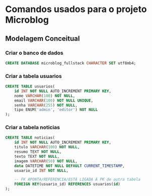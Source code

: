 # Comandos usados para o projeto Microblog

## Modelagem Conceitual

### Criar o banco de dados

```sql
CREATE DATABASE microblog_fullstack CHARACTER SET utf8mb4;
```

### Criar a tabela usuarios

```sql
CREATE TABLE usuarios(
    id INT NOT NULL AUTO_INCREMENT PRIMARY KEY,
    nome VARCHAR(100) NOT NULL,
    email VARCHAR(100) NOT NULL UNIQUE,
    senha VARCHAR(255) NOT NULL,
    tipo ENUM('admin', 'editor') NOT NULL
);
```

### Criar a tabela noticias

```sql
CREATE TABLE noticias(
    id INT NOT NULL AUTO_INCREMENT PRIMARY KEY,
    titulo VARCHAR(100) NOT NULL,
    resumo TEXT NOT NULL,
    texto TEXT NOT NULL,
    imagem VARCHAR(50) NOT NULL,
    data DATETIME NOT NULL DEFAULT CURRENT_TIMESTAMP,
    usuario_id INT NOT NULL,

    -- FK APONTA/REFERENCIA/ESTÁ LIGADA À PK de outra tabela
    FOREIGN KEY(usuario_id) REFERENCES usuarios(id)
);
```